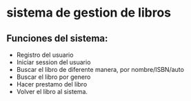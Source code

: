 # **sistema de gestion de libros**

## Funciones del sistema:

* Registro del usuario
* Iniciar session del usuario
* Buscar el libro de diferente manera,  por nombre/ISBN/auto
* Buscar el libro por genero
* Hacer prestamo del libro
* Volver el libro al sistema.
